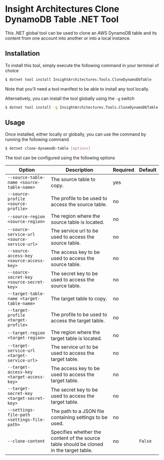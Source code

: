 # Insight Architectures Clone DynamoDB Table .NET Tool

This .NET global tool can be used to clone an AWS DynamoDB table and its content from one account into another or into a local instance.

## Installation

To install this tool, simply execute the following command in your terminal of choice

```sh
$ dotnet tool install InsightArchitectures.Tools.CloneDynamoDbTable
```

Note that you'll need a tool manifest to be able to install any tool locally.

Alternatively, you can install the tool globally using the `-g` switch

```sh
$ dotnet tool install -g InsightArchitectures.Tools.CloneDynamoDbTable
```

## Usage

Once installed, either locally or globally, you can use the command by running the following command

```sh
$ dotnet clone-dynamodb-table [options]
```

The tool can be configured using the following options

|Option|Description|Required|Default|
|-|-|-|-|
|`--source-table-name <source-table-name>`|The source table to copy.|yes||
|`--source-profile <source-profile>`|The profile to be used to access the source table.|no||
|`--source-region <source-region>`|The region where the source table is located.|no||
|`--source-service-url <source-service-url>`|The service url to be used to access the source table.|no||
|`--source-access-key <source-access-key>`|The access key to be used to access the source table.|no||
|`--source-secret-key <source-secret-key>`|The secret key to be used to access the source table.|no||
|`--target-table-name <target-table-name>`|The target table to copy.|no||
|`--target-profile <target-profile>`|The profile to be used to access the target table.|no||
|`--target-region <target-region>`|The region where the target table is located.|no||
|`--target-service-url <target-service-url>`|The service url to be used to access the target table.|no||
|`--target-access-key <target-access-key>`|The access key to be used to access the target table.|no||
|`--target-secret-key <target-secret-key>`|The secret key to be used to access the target table.|no||
|`--settings-file-path <settings-file-path>`|The path to a JSON file containing settings to be used.|no||
|`--clone-content`|Specifies whether the content of the source table should be cloned in the target table.|no|`False`|
